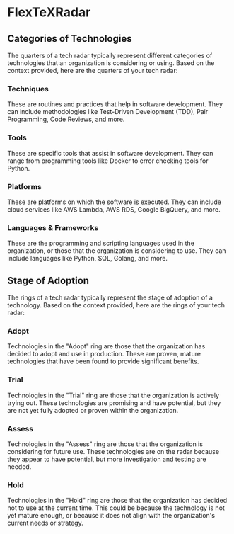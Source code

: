 # FlexTeXRadar

## Categories of Technologies

The quarters of a tech radar typically represent different categories of technologies that an organization is
considering or using. Based on the context provided, here are the quarters of your tech radar:

### Techniques

These are routines and practices that help in software development. They can include methodologies
like Test-Driven Development (TDD), Pair Programming, Code Reviews, and more.

### Tools

These are specific tools that assist in software development. They can range from programming tools like Docker to
error checking tools for Python.

### Platforms

These are platforms on which the software is executed. They can include cloud services like AWS Lambda, AWS RDS, Google
BigQuery, and more.

### Languages & Frameworks

These are the programming and scripting languages used in the organization, or those that the organization is
considering to use. They can include languages like Python, SQL, Golang, and more.

## Stage of Adoption

The rings of a tech radar typically represent the stage of adoption of a technology. Based on the context provided,
here are the rings of your tech radar:

### Adopt

Technologies in the "Adopt" ring are those that the organization has decided to adopt and use in production. These are
proven, mature technologies that have been found to provide significant benefits.

### Trial

Technologies in the "Trial" ring are those that the organization is actively trying out. These technologies are
promising and have potential, but they are not yet fully adopted or proven within the organization.

### Assess

Technologies in the "Assess" ring are those that the organization is considering for future use. These
technologies are on the radar because they appear to have potential, but more investigation and testing are needed.

### Hold

Technologies in the "Hold" ring are those that the organization has decided not to use at the current time.
This could be because the technology is not yet mature enough, or because it does not align with the organization's
current needs or strategy.